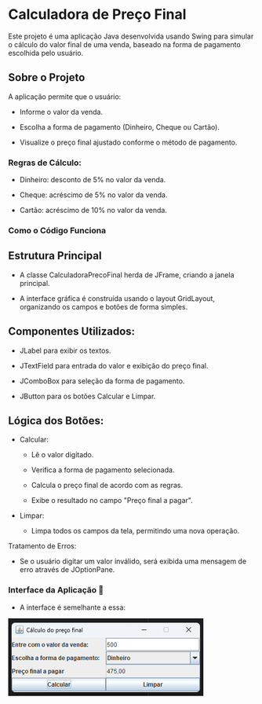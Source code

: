 # Calculadora de Preço Final

Este projeto é uma aplicação Java desenvolvida usando Swing para simular o cálculo do valor final de uma venda, baseado na forma de pagamento escolhida pelo usuário.

## Sobre o Projeto

A aplicação permite que o usuário:

- Informe o valor da venda.

- Escolha a forma de pagamento (Dinheiro, Cheque ou Cartão).

- Visualize o preço final ajustado conforme o método de pagamento.

### Regras de Cálculo:

- Dinheiro: desconto de 5% no valor da venda.

- Cheque: acréscimo de 5% no valor da venda.

- Cartão: acréscimo de 10% no valor da venda.

### Como o Código Funciona

## Estrutura Principal

- A classe CalculadoraPrecoFinal herda de JFrame, criando a janela principal.

- A interface gráfica é construída usando o layout GridLayout, organizando os campos e botões de forma simples.

## Componentes Utilizados:

- JLabel para exibir os textos.

- JTextField para entrada do valor e exibição do preço final.

- JComboBox para seleção da forma de pagamento.

- JButton para os botões Calcular e Limpar.

## Lógica dos Botões:

- Calcular:

    - Lê o valor digitado.

    - Verifica a forma de pagamento selecionada.

    - Calcula o preço final de acordo com as regras.

    - Exibe o resultado no campo "Preço final a pagar".

- Limpar:

    - Limpa todos os campos da tela, permitindo uma nova operação.

Tratamento de Erros:

- Se o usuário digitar um valor inválido, será exibida uma mensagem de erro através de JOptionPane.


### Interface da Aplicação 📸

- A interface é semelhante a essa:

![img.png](img.png)
